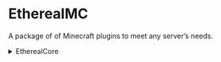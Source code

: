 # EtherealMC
A package of of Minecraft plugins to meet any server’s needs.

<details>

<summary>EtherealCore</summary>

## EtherealCore - Just the essentials
### Commands
- [x] /spawn 
- [x] /setspawn {world} 
- [ ] /home 
- [ ] /sethome
- [ ] /delhome
- [ ] /rtp {player} 
- [ ] /help 
- [ ] /give {player}
- [ ] /kill {player} 
- [ ] /feed {player} 
- [ ] /heal {player}

</details>